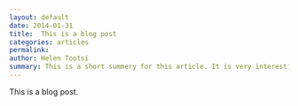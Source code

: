```yaml
---
layout: default
date: 2014-01-31
title:  This is a blog post
categories: articles
permalink: 
author: Helen Tootsi
summary: This is a short summery for this article. It is very interesting, you should read it
---
```


This is a blog post. 